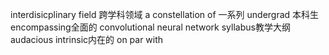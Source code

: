 interdisicplinary field 跨学科领域
a constellation of 一系列
undergrad 本科生
encompassing全面的
convolutional neural network
syllabus教学大纲
audacious
intrinsic内在的
on par with
